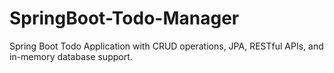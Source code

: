 # SpringBoot-Todo-Manager
Spring Boot Todo Application with CRUD operations, JPA,  RESTful APIs, and in-memory database support.
